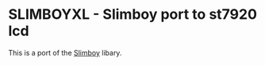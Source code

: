 # SLIMBOYXL - Slimboy port to st7920 lcd

This is a port of the [Slimboy](https://github.com/harbaum/Arduboy2) libary.
